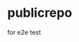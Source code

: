 # publicrepo
for e2e test





























































































































































































































































































































































































































